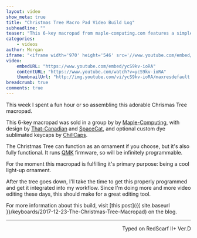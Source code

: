 ```yaml
---
layout: video
show_meta: true
title: "Christmas Tree Macro Pad Video Build Log"
subheadline: ""
teaser: "This 6-key macropad from maple-computing.com features a simple design in the shape of a Christmas tree. Running QMK, it's a fully functional macropad and really great light-up ornament."
categories:
    - videos
author: Morgan
iframe: "<iframe width='970' height='546' src='//www.youtube.com/embed/ycS9kv-ioRA' frameborder='0' allowfullscreen></iframe>"
video:
    embedURL: "https://www.youtube.com/embed/ycS9kv-ioRA"
    contentURL: "https://www.youtube.com/watch?v=ycS9kv-ioRA"
    thumbnailUrl: "http://img.youtube.com/vi/ycS9kv-ioRA/maxresdefault.jpg"
breadcrumb: true
comments: true
---
```


This week I spent a fun hour or so assembling this adorable Chrismas Tree macropad.

This 6-key macropad was sold in a group by by [Maple-Computing](https://www.maple-computing.com/), with design by [That-Canadian](https://www.reddit.com/user/That-Canadian) and [SpaceCat](https://spacecat.design/), and optional custom dye sublimated keycaps by [ChillCaps](http://chillcaps.win/).

The Christmas Tree can function as an ornament if you choose, but it's also fully functional. It runs [QMK](https://github.com/qmk/qmk_firmware/tree/master/keyboards/christmas_tree) firmware, so will be infinitely programmable.

For the moment this macropad is fulfilling it's primary purpose: being a cool light-up ornament.

After the tree goes down, I'll take the time to get this properly programmed and get it integrated into my workflow. Since I'm doing more and more video editing these days, this should make for a great editing tool.

For more information about this build, visit [this post]({{ site.baseurl }}/keyboards/2017-12-23-The-Christmas-Tree-Macropad) on the blog.

---
<p align="right">Typed on RedScarf II+ Ver.D</p>
